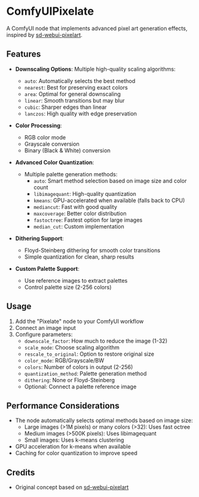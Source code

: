 # ComfyUIPixelate

A ComfyUI node that implements advanced pixel art generation effects, inspired by [sd-webui-pixelart](https://github.com/mrreplicart/sd-webui-pixelart).

## Features

- **Downscaling Options**: Multiple high-quality scaling algorithms:
  - `auto`: Automatically selects the best method
  - `nearest`: Best for preserving exact colors
  - `area`: Optimal for general downscaling
  - `linear`: Smooth transitions but may blur
  - `cubic`: Sharper edges than linear
  - `lanczos`: High quality with edge preservation

- **Color Processing**:
  - RGB color mode
  - Grayscale conversion
  - Binary (Black & White) conversion

- **Advanced Color Quantization**:
  - Multiple palette generation methods:
    - `auto`: Smart method selection based on image size and color count
    - `libimagequant`: High-quality quantization
    - `kmeans`: GPU-accelerated when available (falls back to CPU)
    - `mediancut`: Fast with good quality
    - `maxcoverage`: Better color distribution
    - `fastoctree`: Fastest option for large images
    - `median_cut`: Custom implementation

- **Dithering Support**:
  - Floyd-Steinberg dithering for smooth color transitions
  - Simple quantization for clean, sharp results

- **Custom Palette Support**:
  - Use reference images to extract palettes
  - Control palette size (2-256 colors)

## Usage

1. Add the "Pixelate" node to your ComfyUI workflow
2. Connect an image input
3. Configure parameters:
   - `downscale_factor`: How much to reduce the image (1-32)
   - `scale_mode`: Choose scaling algorithm
   - `rescale_to_original`: Option to restore original size
   - `color_mode`: RGB/Grayscale/BW
   - `colors`: Number of colors in output (2-256)
   - `quantization_method`: Palette generation method
   - `dithering`: None or Floyd-Steinberg
   - Optional: Connect a palette reference image

## Performance Considerations

- The node automatically selects optimal methods based on image size:
  - Large images (>1M pixels) or many colors (>32): Uses fast octree
  - Medium images (>500K pixels): Uses libimagequant
  - Small images: Uses k-means clustering
- GPU acceleration for k-means when available
- Caching for color quantization to improve speed

## Credits

- Original concept based on [sd-webui-pixelart](https://github.com/mrreplicart/sd-webui-pixelart)
